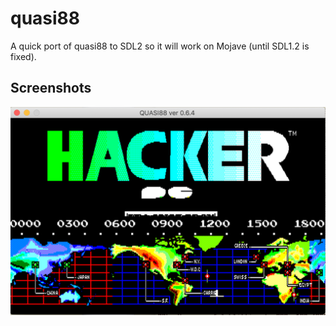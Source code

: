 # quasi88
A quick port of quasi88 to SDL2 so it will work on Mojave (until SDL1.2 is fixed).

## Screenshots
![HACKER](hacker.png)
